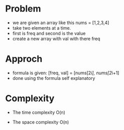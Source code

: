 # Problem
- we are given an array like this nums = [1,2,3,4]
- take two elements at a time.
- first is freq and second is the value
- create a new array with val with there freq

# Approch
-  formula is given: [freq, val] = [nums[2*i], nums[2*i+1]
-  done using the formula self explanatory

# Complexity
- The time complexity O(n)

- The space complexity O(n)